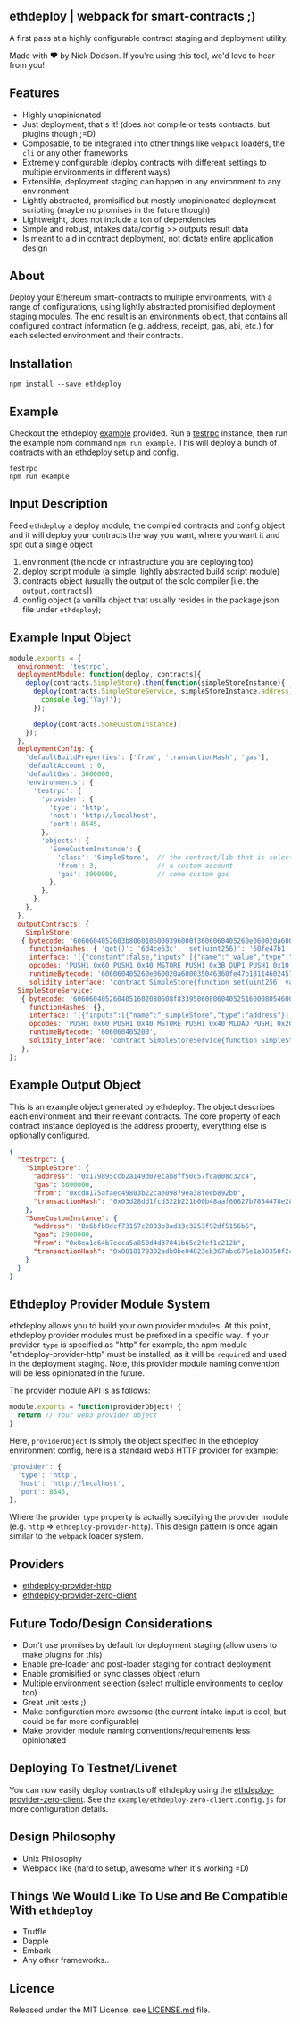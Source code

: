 ## ethdeploy | webpack for smart-contracts ;)

A first pass at a highly configurable contract staging and deployment utility.

Made with ❤︎ by Nick Dodson. If you're using this tool, we'd love to hear from you!

## Features
  - Highly unopinionated
  - Just deployment, that's it! (does not compile or tests contracts, but plugins though ;=D)
  - Composable, to be integrated into other things like `webpack` loaders, the `cli` or any other frameworks
  - Extremely configurable (deploy contracts with different settings to multiple environments in different ways)
  - Extensible, deployment staging can happen in any environment to any environment
  - Lightly abstracted, promisified but mostly unopinionated deployment scripting (maybe no promises in the future though)
  - Lightweight, does not include a ton of dependencies
  - Simple and robust, intakes data/config >> outputs result data
  - Is meant to aid in contract deployment, not dictate entire application design

## About

Deploy your Ethereum smart-contracts to multiple environments, with a range of configurations, using lightly abstracted promisified deployment staging modules. The end result is an environments object, that contains all configured contract information (e.g. address, receipt, gas, abi, etc.) for each selected environment and their contracts.

## Installation

```
npm install --save ethdeploy
```

## Example

Checkout the ethdeploy [example](/example/index.js) provided. Run a [testrpc](http://github.com/ethereumjs/ethereumjs-testrpc) instance, then run the example npm command `npm run example`. This will deploy a bunch of contracts with an ethdeploy setup and config.

```
testrpc
npm run example
```

## Input Description

Feed `ethdeploy` a deploy module, the compiled contracts and config object and it will deploy your contracts the way you want, where you want it and spit out a single object

  1. environment (the node or infrastructure you are deploying too)
  2. deploy script module (a simple, lightly abstracted build script module)
  3. contracts object (usually the output of the solc compiler [i.e. the `output.contracts`])
  4. config object (a vanilla object that usually resides in the package.json file under `ethdeploy`);

## Example Input Object

```js
module.exports = {
  environment: 'testrpc',
  deploymentModule: function(deploy, contracts){
    deploy(contracts.SimpleStore).then(function(simpleStoreInstance){
      deploy(contracts.SimpleStoreService, simpleStoreInstance.address).then(function(){
        console.log('Yay!');
      });

      deploy(contracts.SomeCustomInstance);
    });
  },
  deploymentConfig: {
    'defaultBuildProperties': ['from', 'transactionHash', 'gas'],
    'defaultAccount': 0,
    'defaultGas': 3000000,
    'environments': {
      'testrpc': {
        'provider': {
          'type': 'http',
          'host': 'http://localhost',
          'port': 8545,
        },
        'objects': {
          'SomeCustomInstance': {
            'class': 'SimpleStore',  // the contract/lib that is selects
            'from': 3,               // a custom account
            'gas': 2900000,          // some custom gas
          },
        },
      },
    },
  },
  outputContracts: {
    SimpleStore:
   { bytecode: '6060604052603b8060106000396000f3606060405260e060020a600035046360fe47b1811460245780636d4ce63c14602e575b005b6004356000556022565b6000546060908152602090f3',
     functionHashes: { 'get()': '6d4ce63c', 'set(uint256)': '60fe47b1' },
     interface: '[{"constant":false,"inputs":[{"name":"_value","type":"uint256"}],"name":"set","outputs":[],"type":"function"},{"constant":false,"inputs":[],"name":"get","outputs":[{"name":"","type":"uint256"}],"type":"function"}]\n',
     opcodes: 'PUSH1 0x60 PUSH1 0x40 MSTORE PUSH1 0x3B DUP1 PUSH1 0x10 PUSH1 0x0 CODECOPY PUSH1 0x0 RETURN PUSH1 0x60 PUSH1 0x40 MSTORE PUSH1 0xE0 PUSH1 0x2 EXP PUSH1 0x0 CALLDATALOAD DIV PUSH4 0x60FE47B1 DUP2 EQ PUSH1 0x24 JUMPI DUP1 PUSH4 0x6D4CE63C EQ PUSH1 0x2E JUMPI JUMPDEST STOP JUMPDEST PUSH1 0x4 CALLDATALOAD PUSH1 0x0 SSTORE PUSH1 0x22 JUMP JUMPDEST PUSH1 0x0 SLOAD PUSH1 0x60 SWAP1 DUP2 MSTORE PUSH1 0x20 SWAP1 RETURN ',
     runtimeBytecode: '606060405260e060020a600035046360fe47b1811460245780636d4ce63c14602e575b005b6004356000556022565b6000546060908152602090f3',
     solidity_interface: 'contract SimpleStore{function set(uint256 _value);function get()returns(uint256 );}' },
  SimpleStoreService:
   { bytecode: '6060604052604051602080608f83395060806040525160008054600160a060020a03191682178082557f60fe47b1000000000000000000000000000000000000000000000000000000006080908152602d608452600160a060020a0391909116916360fe47b19160a4919060248183876161da5a03f1156002575050505060068060896000396000f3606060405200',
     functionHashes: {},
     interface: '[{"inputs":[{"name":"_simpleStore","type":"address"}],"type":"constructor"}]\n',
     opcodes: 'PUSH1 0x60 PUSH1 0x40 MSTORE PUSH1 0x40 MLOAD PUSH1 0x20 DUP1 PUSH1 0x8F DUP4 CODECOPY POP PUSH1 0x80 PUSH1 0x40 MSTORE MLOAD PUSH1 0x0 DUP1 SLOAD PUSH1 0x1 PUSH1 0xA0 PUSH1 0x2 EXP SUB NOT AND DUP3 OR DUP1 DUP3 SSTORE PUSH32 0x60FE47B100000000000000000000000000000000000000000000000000000000 PUSH1 0x80 SWAP1 DUP2 MSTORE PUSH1 0x2D PUSH1 0x84 MSTORE PUSH1 0x1 PUSH1 0xA0 PUSH1 0x2 EXP SUB SWAP2 SWAP1 SWAP2 AND SWAP2 PUSH4 0x60FE47B1 SWAP2 PUSH1 0xA4 SWAP2 SWAP1 PUSH1 0x24 DUP2 DUP4 DUP8 PUSH2 0x61DA GAS SUB CALL ISZERO PUSH1 0x2 JUMPI POP POP POP POP PUSH1 0x6 DUP1 PUSH1 0x89 PUSH1 0x0 CODECOPY PUSH1 0x0 RETURN PUSH1 0x60 PUSH1 0x40 MSTORE STOP ',
     runtimeBytecode: '606060405200',
     solidity_interface: 'contract SimpleStoreService{function SimpleStoreService(address _simpleStore);}' }
   },
};
```

## Example Output Object

This is an example object generated by ethdeploy. The object describes each environment and their relevant contracts. The core property of each contract instance deployed is the address property, everything else is optionally configured.

```json
{
  "testrpc": {
    "SimpleStore": {
      "address": "0x179895ccb2a149d07ecab8ff50c57fca808c32c4",
      "gas": 3000000,
      "from": "0xcd8175afaec49803b22cae09879ea38feeb892bb",
      "transactionHash": "0x03d28dd1fcd322b221b00b48aaf60627b7854478e28297843b52848aa7f9d239"
    },
    "SomeCustomInstance": {
      "address": "0x6bfb8dcf73157c2003b3ad33c3253f92df5156b6",
      "gas": 2900000,
      "from": "0x8ea1c64b7ecca5a850d4d37841b65d2fef1c212b",
      "transactionHash": "0x8818179302adb0be04823eb367abc676e1a88358f2ca137687244661952d19f9"
    }
  }
}
```

## Ethdeploy Provider Module System

ethdeploy allows you to build your own provider modules. At this point, ethdeploy provider modules must be prefixed in a specific way. If your provider `type` is specified as "http" for example, the npm module "ethdeploy-provider-http" must be installed, as it will be `require`d and used in the deployment staging. Note, this provider module naming convention will be less opinionated in the future.

The provider module API is as follows:

```js
module.exports = function(providerObject) {
  return // Your web3 provider object
}
```

Here, `providerObject` is simply the object specified in the ethdeploy environment config, here is a standard web3 HTTP provider for example:

```js
'provider': {
  'type': 'http',
  'host': 'http://localhost',
  'port': 8545,
},
```

Where the provider `type` property is actually specifying the provider module (e.g. `http` => `ethdeploy-provider-http`). This design pattern is once again similar to the `webpack` loader system.

## Providers
 - [ethdeploy-provider-http](http://github.com/silentcicero/ethdeploy-provider-http)
 - [ethdeploy-provider-zero-client](http://github.com/silentcicero/ethdeploy-provider-zero-client)

## Future Todo/Design Considerations
 - Don't use promises by default for deployment staging (allow users to make plugins for this)
 - Enable pre-loader and post-loader staging for contract deployment
 - Enable promisified or sync classes object return
 - Multiple environment selection (select multiple environments to deploy too)
 - Great unit tests ;)
 - Make configuration more awesome (the current intake input is cool, but could be far more configurable)
 - Make provider module naming conventions/requirements less opinionated

## Deploying To Testnet/Livenet
 You can now easily deploy contracts off ethdeploy using the [ethdeploy-provider-zero-client](http://github.com/ethdeploy-provider-zero-client). See the `example/ethdeploy-zero-client.config.js` for more configuration details.

## Design Philosophy
 - Unix Philosophy
 - Webpack like (hard to setup, awesome when it's working =D)

## Things We Would Like To Use and Be Compatible With `ethdeploy`
  - Truffle
  - Dapple
  - Embark
  - Any other frameworks..

## Licence

Released under the MIT License, see [LICENSE.md](LICENSE.md) file.
